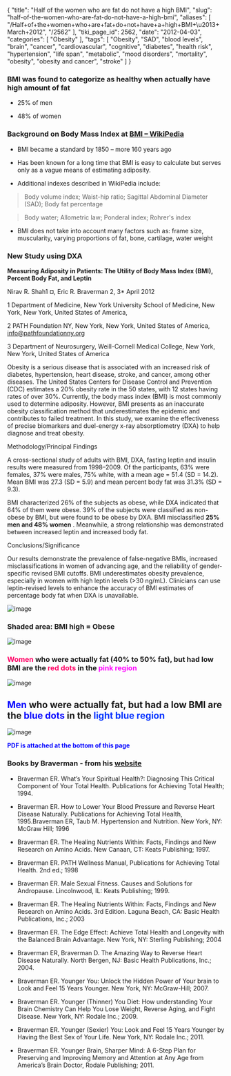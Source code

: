 {
    "title": "Half of the women who are fat do not have a high BMI",
    "slug": "half-of-the-women-who-are-fat-do-not-have-a-high-bmi",
    "aliases": [
        "/Half+of+the+women+who+are+fat+do+not+have+a+high+BMI+\u2013+March+2012",
        "/2562"
    ],
    "tiki_page_id": 2562,
    "date": "2012-04-03",
    "categories": [
        "Obesity"
    ],
    "tags": [
        "Obesity",
        "SAD",
        "blood levels",
        "brain",
        "cancer",
        "cardiovascular",
        "cognitive",
        "diabetes",
        "health risk",
        "hypertension",
        "life span",
        "metabolic",
        "mood disorders",
        "mortality",
        "obesity",
        "obesity and cancer",
        "stroke"
    ]
}


### BMI was found to categorize as healthy when actually have high amount of fat

* 25% of men 

* 48% of women

### Background on Body Mass Index at [BMI – WikiPedia](http://en.wikipedia.org/wiki/Body_mass_index)

* BMI became a standard by 1850 – more 160 years ago

* Has been known for a long time that BMI is easy to calculate but serves only as a vague means of estimating adiposity.

* Additional indexes described in WikiPedia include:

> Body volume index; Waist-hip ratio; Sagittal Abdominal Diameter (SAD); Body fat percentage

> Body water; Allometric law; Ponderal index; Rohrer's index

* BMI does not take into account many factors such as: frame size, muscularity, varying proportions of fat, bone, cartilage, water weight

### New Study using DXA

 **Measuring Adiposity in Patients: The Utility of Body Mass Index (BMI), Percent Body Fat, and Leptin** 

Nirav R. Shah1 ¤, Eric R. Braverman 2, 3*   April 2012

1 Department of Medicine, New York University School of Medicine, New York, New York, United States of America, 

2 PATH Foundation NY, New York, New York, United States of America, info@pathfoundationny.org

3 Department of Neurosurgery, Weill-Cornell Medical College, New York, New York, United States of America

Obesity is a serious disease that is associated with an increased risk of diabetes, hypertension, heart disease, stroke, and cancer, among other diseases. The United States Centers for Disease Control and Prevention (CDC) estimates a 20% obesity rate in the 50 states, with 12 states having rates of over 30%. Currently, the body mass index (BMI) is most commonly used to determine adiposity. However, BMI presents as an inaccurate obesity classification method that underestimates the epidemic and contributes to failed treatment. In this study, we examine the effectiveness of precise biomarkers and duel-energy x-ray absorptiometry (DXA) to help diagnose and treat obesity.

Methodology/Principal Findings

A cross-sectional study of adults with BMI, DXA, fasting leptin and insulin results were measured from 1998–2009. Of the participants, 63% were females, 37% were males, 75% white, with a mean age = 51.4 (SD = 14.2). Mean BMI was 27.3 (SD = 5.9) and mean percent body fat was 31.3% (SD = 9.3). 

BMI characterized 26% of the subjects as obese, while DXA indicated that 64% of them were obese. 39% of the subjects were classified as non-obese by BMI, but were found to be obese by DXA. BMI misclassified  **25% men and 48% women** . Meanwhile, a strong relationship was demonstrated between increased leptin and increased body fat.

Conclusions/Significance

Our results demonstrate the prevalence of false-negative BMIs, increased misclassifications in women of advancing age, and the reliability of gender-specific revised BMI cutoffs. BMI underestimates obesity prevalence, especially in women with high leptin levels (>30 ng/mL). Clinicians can use leptin-revised levels to enhance the accuracy of BMI estimates of percentage body fat when DXA is unavailable.

<img src="https://d378j1rmrlek7x.cloudfront.net/attachments/jpeg/bmi-f2.jpg" alt="image" style="max-width: 500px;">

### Shaded area: BMI high = Obese

<img src="https://d378j1rmrlek7x.cloudfront.net/attachments/jpeg/bmi.jpg" alt="image" style="max-width: 500px;">

### <span style="color:#F06;">Women</span> who were actually fat (40% to 50% fat), but had low BMI are the <span style="color:#F06;">red dots</span> in the  **<span style="color:#F0F;">pink region</span>** 

<img src="https://d378j1rmrlek7x.cloudfront.net/attachments/jpeg/bmi-f1-women.jpg" alt="image" style="max-width: 500px;">

## <span style="color:#00F;">Men</span> who were actually fat, but had a low BMI are the <span style="color:#00F;">blue dots</span> in the <span style="color:#03F;">light blue region</span>

<img src="https://d378j1rmrlek7x.cloudfront.net/attachments/jpeg/bmi-men.jpg" alt="image" style="max-width: 500px;">

 **<span style="color:#00F;">PDF is attached at the bottom of this page</span>** 

### Books by Braverman - from his [website](http://pathfoundationny.org/)

* Braverman ER. What’s Your Spiritual Health?: Diagnosing This Critical Component of Your Total Health. Publications for Achieving Total Health; 1994.

* Braverman ER. How to Lower Your Blood Pressure and Reverse Heart Disease Naturally. Publications for Achieving Total Health, 1995.Braverman ER, Taub M. Hypertension and Nutrition. New York, NY: McGraw  Hill; 1996

* Braverman ER. The Healing Nutrients Within:  Facts, Findings and New Research on Amino Acids. New Canaan, CT: Keats Publishing; 1997.

* Braverman ER. PATH Wellness Manual, Publications for Achieving Total Health. 2nd ed.; 1998

* Braverman ER. Male Sexual Fitness. Causes and Solutions for Andropause. Lincolnwood, IL: Keats Publishing; 1999. 

* Braverman ER. The Healing Nutrients Within: Facts, Findings and New Research on Amino Acids. 3rd  Edition.  Laguna Beach, CA: Basic Health Publications, Inc.; 2003

* Braverman ER. The Edge Effect: Achieve Total Health and Longevity with the Balanced Brain Advantage. New York, NY: Sterling Publishing; 2004

* Braverman ER, Braverman D. The Amazing Way to Reverse Heart Disease Naturally. North Bergen, NJ: Basic  Health Publications, Inc.; 2004.

* Braverman ER. Younger You: Unlock the Hidden Power of Your brain to Look and Feel 15 Years Younger. New York,  NY: McGraw-Hill; 2007.

* Braverman ER. Younger (Thinner) You Diet: How understanding Your Brain Chemistry Can Help You Lose Weight,  Reverse Aging, and Fight Disease. New York, NY: Rodale Inc.; 2009.

* Braverman ER. Younger (Sexier) You: Look and Feel 15 Years Younger by Having the Best Sex of Your Life. New York, NY: Rodale Inc.; 2011.

* Braverman ER. Younger Brain, Sharper Mind: A 6-Step Plan for Preserving and Improving Memory and Attention at Any Age from America’s Brain Doctor, Rodale Publishing; 2011.